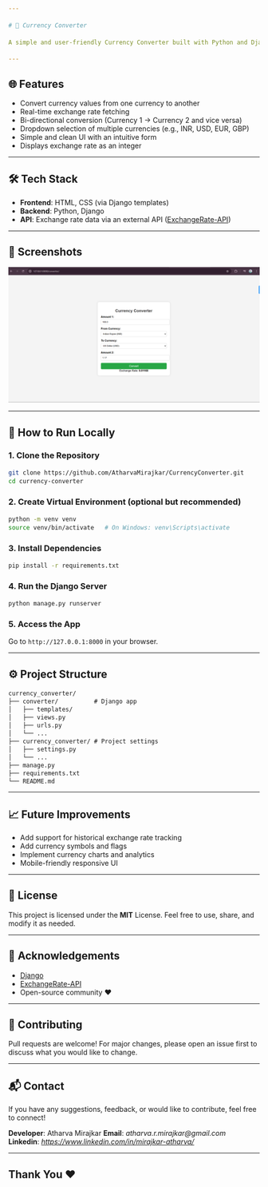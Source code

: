 ```yaml
---

# 💱 Currency Converter

A simple and user-friendly Currency Converter built with Python and Django. This application allows users to convert values between two selected currencies based on real-time exchange rates.

---
```


## 🌐 Features

- Convert currency values from one currency to another
- Real-time exchange rate fetching
- Bi-directional conversion (Currency 1 → Currency 2 and vice versa)
- Dropdown selection of multiple currencies (e.g., INR, USD, EUR, GBP)
- Simple and clean UI with an intuitive form
- Displays exchange rate as an integer

---

## 🛠 Tech Stack

- **Frontend**: HTML, CSS (via Django templates)
- **Backend**: Python, Django
- **API**: Exchange rate data via an external API ([ExchangeRate-API](https://www.exchangerate-api.com/))

---

## 📸 Screenshots

![Currency Converter Screenshot](./CC_snap.png)


---

## 🚀 How to Run Locally

### 1. Clone the Repository
```bash
git clone https://github.com/AtharvaMirajkar/CurrencyConverter.git
cd currency-converter
```

### 2. Create Virtual Environment (optional but recommended)
```bash
python -m venv venv
source venv/bin/activate   # On Windows: venv\Scripts\activate
```

### 3. Install Dependencies
```bash
pip install -r requirements.txt
```

### 4. Run the Django Server
```bash
python manage.py runserver
```

### 5. Access the App
Go to `http://127.0.0.1:8000` in your browser.

---

## ⚙️ Project Structure

```
currency_converter/
├── converter/          # Django app
│   ├── templates/
│   ├── views.py
│   ├── urls.py
│   └── ...
├── currency_converter/ # Project settings
│   ├── settings.py
│   └── ...
├── manage.py
├── requirements.txt
└── README.md
```

---

## 📈 Future Improvements

- Add support for historical exchange rate tracking
- Add currency symbols and flags
- Implement currency charts and analytics
- Mobile-friendly responsive UI

---

## 📄 License
This project is licensed under the **MIT** License.
Feel free to use, share, and modify it as needed.

---

## 🙌 Acknowledgements

- [Django](https://www.djangoproject.com/)
- [ExchangeRate-API](https://www.exchangerate-api.com/)
- Open-source community ❤️

---

## 🤝 Contributing
Pull requests are welcome! For major changes, please open an issue first to discuss what you would like to change.

---

## 📬 Contact

If you have any suggestions, feedback, or would like to contribute, feel free to connect!

**Developer**: Atharva Mirajkar
**Email**: _atharva.r.mirajkar@gmail.com_  
**Linkedin**: _https://www.linkedin.com/in/mirajkar-atharva/_

---

## Thank You ❤️
